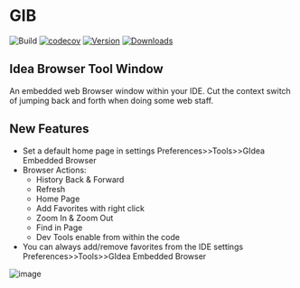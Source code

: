 # GIB

![Build](https://github.com/Jonatha1983/GIB/workflows/Build/badge.svg)
[![codecov](https://codecov.io/github/edgafner/GIdeaBrowser/branch/main/graph/badge.svg?token=FNLVYK2SJY)](https://codecov.io/github/edgafner/GIdeaBrowser)
[![Version](https://img.shields.io/jetbrains/plugin/v/14458-gideabrowser.svg)](https://plugins.jetbrains.com/plugin/14458-gideabrowser)
[![Downloads](https://img.shields.io/jetbrains/plugin/d/14458-gideabrowser.svg)](https://plugins.jetbrains.com/plugin/14458-gideabrowser)

## Idea Browser Tool Window

<!-- Plugin description -->
An embedded web Browser window within your IDE. Cut the context switch of jumping back and forth when doing some web staff.
 
<!-- Plugin description end -->

## New Features

 - Set a default home page in settings Preferences>>Tools>>GIdea Embedded Browser
 - Browser Actions: 
   - History Back & Forward
   - Refresh 
   - Home Page
   - Add Favorites with right click 
   - Zoom In & Zoom Out 
   - Find in Page
   - Dev Tools enable from within the code
 - You can always add/remove favorites from the IDE settings Preferences>>Tools>>GIdea Embedded Browser 


![image](https://user-images.githubusercontent.com/3816566/125175403-8411af80-e1d4-11eb-84c4-69710a02c840.png)






 
